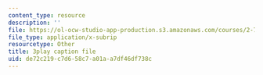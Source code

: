 ```yaml
---
content_type: resource
description: ''
file: https://ol-ocw-studio-app-production.s3.amazonaws.com/courses/2-71-optics-spring-2009/de72c219c7d658c7a01aa7df46df738c_MK5uZttfWfM.vtt
file_type: application/x-subrip
resourcetype: Other
title: 3play caption file
uid: de72c219-c7d6-58c7-a01a-a7df46df738c
---
```

